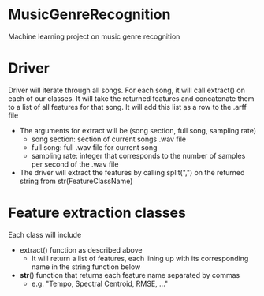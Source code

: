 # MusicGenreRecognition
Machine learning project on music genre recognition

# Driver
Driver will iterate through all songs. For each song, it will call extract() on each of our classes. It will take the returned features and concatenate them to a list of all features for that song. It will add this list as a row to the .arff file
- The arguments for extract will be (song section, full song, sampling rate)
    - song section: section of current songs .wav file
    - full song: full .wav file for current song
    - sampling rate: integer that corresponds to the number of samples per second of the .wav file
- The driver will extract the features by calling split(",") on the returned string from str(FeatureClassName)

# Feature extraction classes
Each class will include
- extract() function as described above
    - It will return a list of features, each lining up with its corresponding name in the string function below
- __str__() function that returns each feature name separated by commas
    - e.g. "Tempo, Spectral Centroid, RMSE, ..."

